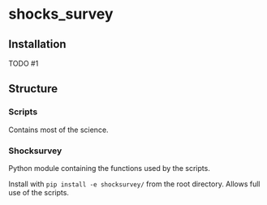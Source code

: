 # shocks_survey

## Installation

TODO #1

## Structure

### Scripts

Contains most of the science.

### Shocksurvey

Python module containing the functions used by the scripts.

Install with `pip install -e shocksurvey/` from the root directory. Allows full use of the scripts.